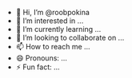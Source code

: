 - 👋 Hi, I’m @roobpokina
- 👀 I’m interested in ...
- 🌱 I’m currently learning ...
- 💞️ I’m looking to collaborate on ...
- 📫 How to reach me ...
- 😄 Pronouns: ...
- ⚡ Fun fact: ...

<!---
roobpokina/roobpokina is a ✨ special ✨ repository because its `README.md` (this file) appears on your GitHub profile.
You can click the Preview link to take a look at your changes.
--->
